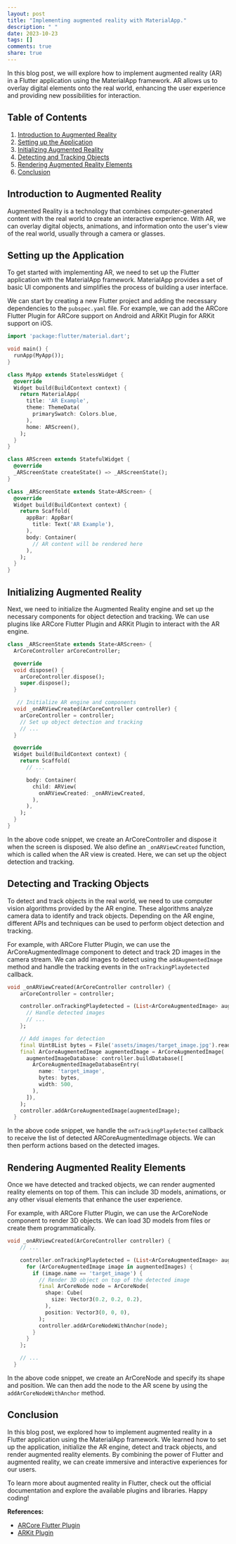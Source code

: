 ```yaml
---
layout: post
title: "Implementing augmented reality with MaterialApp."
description: " "
date: 2023-10-23
tags: []
comments: true
share: true
---
```


In this blog post, we will explore how to implement augmented reality (AR) in a Flutter application using the MaterialApp framework. AR allows us to overlay digital elements onto the real world, enhancing the user experience and providing new possibilities for interaction.

## Table of Contents

1. [Introduction to Augmented Reality](#introduction-to-augmented-reality)
2. [Setting up the Application](#setting-up-the-application)
3. [Initializing Augmented Reality](#initializing-augmented-reality)
4. [Detecting and Tracking Objects](#detecting-and-tracking-objects)
5. [Rendering Augmented Reality Elements](#rendering-augmented-reality-elements)
6. [Conclusion](#conclusion)

## Introduction to Augmented Reality

Augmented Reality is a technology that combines computer-generated content with the real world to create an interactive experience. With AR, we can overlay digital objects, animations, and information onto the user's view of the real world, usually through a camera or glasses.

## Setting up the Application

To get started with implementing AR, we need to set up the Flutter application with the MaterialApp framework. MaterialApp provides a set of basic UI components and simplifies the process of building a user interface.

We can start by creating a new Flutter project and adding the necessary dependencies to the `pubspec.yaml` file. For example, we can add the ARCore Flutter Plugin for ARCore support on Android and ARKit Plugin for ARKit support on iOS.

```dart
import 'package:flutter/material.dart';

void main() {
  runApp(MyApp());
}

class MyApp extends StatelessWidget {
  @override
  Widget build(BuildContext context) {
    return MaterialApp(
      title: 'AR Example',
      theme: ThemeData(
        primarySwatch: Colors.blue,
      ),
      home: ARScreen(),
    );
  }
}

class ARScreen extends StatefulWidget {
  @override
  _ARScreenState createState() => _ARScreenState();
}

class _ARScreenState extends State<ARScreen> {
  @override
  Widget build(BuildContext context) {
    return Scaffold(
      appBar: AppBar(
        title: Text('AR Example'),
      ),
      body: Container(
        // AR content will be rendered here
      ),
    );
  }
}
```

## Initializing Augmented Reality

Next, we need to initialize the Augmented Reality engine and set up the necessary components for object detection and tracking. We can use plugins like ARCore Flutter Plugin and ARKit Plugin to interact with the AR engine.

```dart
class _ARScreenState extends State<ARScreen> {
  ArCoreController arCoreController;

  @override
  void dispose() {
    arCoreController.dispose();
    super.dispose();
  }

   // Initialize AR engine and components
  void _onARViewCreated(ArCoreController controller) {
    arCoreController = controller;
    // Set up object detection and tracking
    // ...
  }

  @override
  Widget build(BuildContext context) {
    return Scaffold(
      // ...

      body: Container(
        child: ARView(
          onARViewCreated: _onARViewCreated,
        ),
      ),
    );
  }
}
```

In the above code snippet, we create an ArCoreController and dispose it when the screen is disposed. We also define an `_onARViewCreated` function, which is called when the AR view is created. Here, we can set up the object detection and tracking.

## Detecting and Tracking Objects

To detect and track objects in the real world, we need to use computer vision algorithms provided by the AR engine. These algorithms analyze camera data to identify and track objects. Depending on the AR engine, different APIs and techniques can be used to perform object detection and tracking.

For example, with ARCore Flutter Plugin, we can use the ArCoreAugmentedImage component to detect and track 2D images in the camera stream. We can add images to detect using the `addAugmentedImage` method and handle the tracking events in the `onTrackingPlaydetected` callback.

```dart
void _onARViewCreated(ArCoreController controller) {
    arCoreController = controller;

    controller.onTrackingPlaydetected = (List<ArCoreAugmentedImage> augmentedImages) {
      // Handle detected images
      // ...
    };

    // Add images for detection
    final Uint8List bytes = File('assets/images/target_image.jpg').readAsBytesSync();
    final ArCoreAugmentedImage augmentedImage = ArCoreAugmentedImage(
      augmentedImageDatabase: controller.buildDatabase([
        ArCoreAugmentedImageDatabaseEntry(
          name: 'target_image',
          bytes: bytes,
          width: 500,
        ),
      ]),
    );
    controller.addArCoreAugmentedImage(augmentedImage);
  }
```

In the above code snippet, we handle the `onTrackingPlaydetected` callback to receive the list of detected ARCoreAugmentedImage objects. We can then perform actions based on the detected images.

## Rendering Augmented Reality Elements

Once we have detected and tracked objects, we can render augmented reality elements on top of them. This can include 3D models, animations, or any other visual elements that enhance the user experience.

For example, with ARCore Flutter Plugin, we can use the ArCoreNode component to render 3D objects. We can load 3D models from files or create them programmatically.

```dart
void _onARViewCreated(ArCoreController controller) {
    // ...

    controller.onTrackingPlaydetected = (List<ArCoreAugmentedImage> augmentedImages) {
      for (ArCoreAugmentedImage image in augmentedImages) {
        if (image.name == 'target_image') {
          // Render 3D object on top of the detected image
          final ArCoreNode node = ArCoreNode(
            shape: Cube(
              size: Vector3(0.2, 0.2, 0.2),
            ),
            position: Vector3(0, 0, 0),
          );
          controller.addArCoreNodeWithAnchor(node);
        }
      }
    };

    // ...
  }
```

In the above code snippet, we create an ArCoreNode and specify its shape and position. We can then add the node to the AR scene by using the `addArCoreNodeWithAnchor` method.

## Conclusion

In this blog post, we explored how to implement augmented reality in a Flutter application using the MaterialApp framework. We learned how to set up the application, initialize the AR engine, detect and track objects, and render augmented reality elements. By combining the power of Flutter and augmented reality, we can create immersive and interactive experiences for our users.

To learn more about augmented reality in Flutter, check out the official documentation and explore the available plugins and libraries. Happy coding!

**References:**

- [ARCore Flutter Plugin](https://pub.dev/packages/arcore_flutter_plugin)
- [ARKit Plugin](https://pub.dev/packages/arkit_plugin)